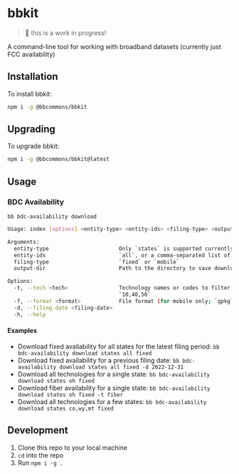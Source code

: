 # bbkit

> 🚨 this is a work in progress!

A command-line tool for working with broadband datasets (currently just FCC availability)

## Installation

To install bbkit:

```bash
npm i -g @bbcommons/bbkit
```

## Upgrading

To upgrade bbkit:

```bash
npm i -g @bbcommons/bbkit@latest
```

## Usage

### BDC Availability

`bb bdc-availability download`

```bash
Usage: index [options] <entity-type> <entity-ids> <filing-type> <output-dir>

Arguments:
  entity-type                      Only `states` is supported currently
  entity-ids                       `all`, or a comma-separated list of entity IDs, e.g. `ca,nv,az`
  filing-type                      `fixed` or `mobile`
  output-dir                       Path to the directory to save downloads to

Options:
  -t, --tech <tech>                Technology names or codes to filter by, e.g. `fiber`, `3g`, `wired`, or
                                   `10,40,50`
  -f, --format <format>            File format (for mobile only; `gpkg` or `shp`)
  -d, --filing-date <filing-date>
  -h, --help
```

#### Examples

- Download fixed availability for all states for the latest filing period: `bb bdc-availability download states all fixed`
- Download fixed availability for a previous filing date: `bb bdc-availability download states all fixed -d 2022-12-31`
- Download all technologies for a single state: `bb bdc-availability download states oh fixed`
- Download fiber availability for a single state: `bb bdc-availability download states oh fixed -t fiber`
- Download all technologies for a few states: `bb bdc-availability download states co,wy,mt fixed`

## Development

1. Clone this repo to your local machine
2. `cd` into the repo
3. Run `npm i -g .`
